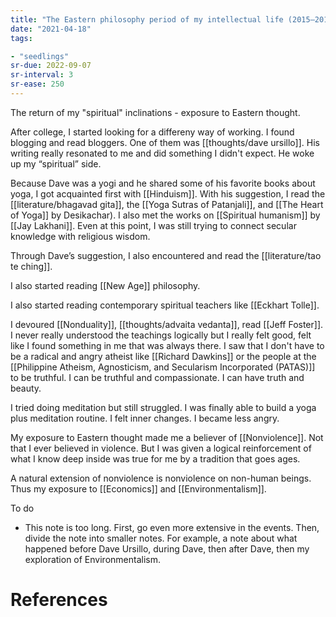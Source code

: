 ```yaml
---
title: "The Eastern philosophy period of my intellectual life (2015–2017)"
date: "2021-04-18"
tags:

- "seedlings"
sr-due: 2022-09-07
sr-interval: 3
sr-ease: 250
---
```


The return of my "spiritual" inclinations - exposure to Eastern thought.

After college, I started looking for a differeny way of working. I found blogging and read bloggers. One of them was [[thoughts/dave ursillo]]. His writing really resonated to me and did something I didn't expect. He woke up my “spiritual” side.

Because Dave was a yogi and he shared some of his favorite books about yoga, I got acquainted first with [[Hinduism]]. With his suggestion, I read the [[literature/bhagavad gita]], the [[Yoga Sutras of Patanjali]], and [[The Heart of Yoga]] by Desikachar). I also met the works on [[Spiritual humanism]] by [[Jay Lakhani]]. Even at this point, I was still trying to connect secular knowledge with religious wisdom.

Through Dave’s suggestion, I also encountered and read the [[literature/tao te ching]].

I also started reading [[New Age]] philosophy.

I also started reading contemporary spiritual teachers like [[Eckhart Tolle]].

I devoured [[Nonduality]], [[thoughts/advaita vedanta]], read [[Jeff Foster]]. I never really understood the teachings logically but I really felt good, felt like I found something in me that was always there. I saw that I don't have to be a radical and angry atheist like [[Richard Dawkins]] or the people at the [[Philippine Atheism, Agnosticism, and Secularism Incorporated (PATAS)]] to be truthful. I can be truthful and compassionate. I can have truth and beauty.

I tried doing meditation but still struggled. I was finally able to build a yoga plus meditation routine. I felt inner changes. I became less angry.

My exposure to Eastern thought made me a believer of [[Nonviolence]]. Not that I ever believed in violence. But I was given a logical reinforcement of what I know deep inside was true for me by a tradition that goes ages.

A natural extension of nonviolence is nonviolence on non-human beings. Thus my exposure to [[Economics]] and [[Environmentalism]].

To do

- This note is too long. First, go even more extensive in the events. Then, divide the note into smaller notes. For example, a note about what happened before Dave Ursillo, during Dave, then after Dave, then my exploration of Environmentalism.

# References

